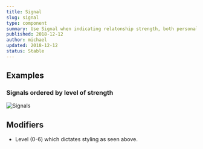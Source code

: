 ```yaml
---
title: Signal
slug: signal
type: component
summary: Use Signal when indicating relatonship strength, both personal and network. There are 6 levels of signal, Strong, Good, Moderate, Below Average, Weak, and None.
published: 2018-12-12
author: michael
updated: 2018-12-12
status: Stable
---
```


##  Examples

### Signals ordered by level of strength
![Signals](/static/signal.png)

## Modifiers
* Level (0-6) which dictates styling as seen above.